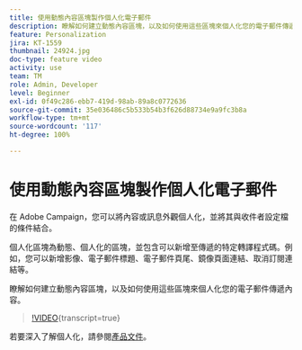 ```yaml
---
title: 使用動態內容區塊製作個人化電子郵件
description: 瞭解如何建立動態內容區塊，以及如何使用這些區塊來個人化您的電子郵件傳遞內容。
feature: Personalization
jira: KT-1559
thumbnail: 24924.jpg
doc-type: feature video
activity: use
team: TM
role: Admin, Developer
level: Beginner
exl-id: 0f49c286-ebb7-419d-98ab-89a8c0772636
source-git-commit: 35e036486c5b533b54b3f626d88734e9a9fc3b8a
workflow-type: tm+mt
source-wordcount: '117'
ht-degree: 100%

---
```



# 使用動態內容區塊製作個人化電子郵件

在 Adobe Campaign，您可以將內容或訊息外觀個人化，並將其與收件者設定檔的條件結合。

個人化區塊為動態、個人化的區塊，並包含可以新增至傳遞的特定轉譯程式碼。例如，您可以新增影像、電子郵件標題、電子郵件頁尾、鏡像頁面連結、取消訂閱連結等。

瞭解如何建立動態內容區塊，以及如何使用這些區塊來個人化您的電子郵件傳遞內容。

>[!VIDEO](https://video.tv.adobe.com/v/24924?quality=12&learn=on){transcript=true}

若要深入了解個人化，請參閱[產品文件](https://experienceleague.adobe.com/docs/campaign-classic/using/sending-messages/personalizing-deliveries/about-personalization.html?lang=zh-Hant)。
